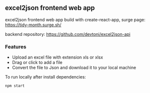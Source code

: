 ## excel2json frontend web app

excel2json frontend web app build with create-react-app, surge page: https://tidy-month.surge.sh/

backend repository: https://github.com/devtoni/excel2json-api

### Features

- Upload an excel file with extension xls or xlsx
- Drag or click to add a file
- Convert the file to Json and download it to your local machine


To run locally after install dependencies: 

```
npm start

```



